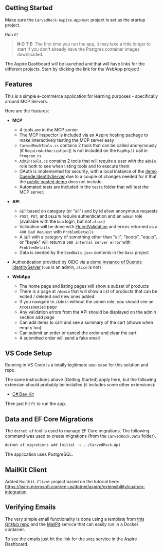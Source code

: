 ## Getting Started

Make sure the `CarvedRock-Aspire.AppHost` project is set as the startup
project.

Run it!

> **N O T E:** The first time you run the app, it may take a little longer to start
if you don't already have the Postgres container images downloaded.

The Aspire Dashboard will be launched and that will have links for the different
projects.  Start by clicking the link for the WebApp project!

## Features

This is a simple e-commerce application for learning purposes - specifically around MCP Servers.

Here are the features:

- **MCP**
  - 4 tools are in the MCP server
  - The MCP Inspector is included via an Aspire hosting package to make interactively testing the MCP server easy
  - `CarvedRockTools.cs` contains 2 tools that can be called anonymously (if `RequireAuthorization`()
     is not included on the `MapMcp()` call in `Program.cs`
  - `AdminTools.cs` contains 2 tools that will require a user with the `admin` role both to see when listing tools
     and to execute them
  - OAuth is implemented for security, with a local instance of the 
    [demo Duende IdentityServer](https://github.com/DuendeSoftware/demo.duendesoftware.com) due to a 
    couple of changes needed for it that the [public hosted demo](https://demo.duendesoftware.com) 
    does not include.
  - Automated tests are included in the `tests` folder that will test the MCP server.

- **API**
  - `GET` based on category (or "all") and by id allow anonymous requests
  - `POST`, `PUT`, and `DELETE` require authentication and an `admin` role (available with the `bob` login, but not `alice`)
  - Validation will be done with [FluentValidation](https://docs.fluentvalidation.net/en/latest/index.html) and errors returned as a `400 Bad Request` with `ProblemDetails`
  - A `GET` with a category of something other than "all", "boots", "equip", or "kayak" will return a `500 internal server error` with `ProblemDetails`
  - Data is seeded by the `SeedData.json` contents in the `Data` project
- Authentication provided by OIDC via a [demo instance of Duende IdentityServer](https://demo.duendesoftware.com) (`bob` is an admin, `alice` is not)

- **WebApp**
  - The home page and listing pages will show a subset of products
  - There is a page at `/Admin` that will show a list of products that can be edited / deleted and new ones added
  - If you navigate to `/Admin` without the admin role, you should see an `AccessDenied` page
  - Any validation errors from the API should be displayed on the admin section add page
  - Can add items to cart and see a summary of the cart (shows when empty too)
  - Can submit an order or cancel the order and clear the cart
  - A submitted order will send a fake email

## VS Code Setup

Running in VS Code is a totally legitimate use-case for this solution and
repo.

The same instructions above (Getting Started) apply here, but the following
extension should probably be installed (it includes some other extensions):

- [C# Dev Kit](https://marketplace.visualstudio.com/items?itemName=ms-dotnettools.csdevkit)

Then just hit `F5` to run the app.

## Data and EF Core Migrations

The `dotnet ef` tool is used to manage EF Core migrations.  The following command was used to create migrations (from the `CarvedRock.Data` folder).

```bash
dotnet ef migrations add Initial -s ../CarvedRock.Api
```

The application uses PostgreSQL.

## MailKit Client

Added `MailKit.Client` project based on the tutorial here:
<https://learn.microsoft.com/en-us/dotnet/aspire/extensibility/custom-integration>

## Verifying Emails

The very simple email functionality is done using a template
from [this GitHub repo](https://github.com/leemunroe/responsive-html-email-template)
and the [MailPit](https://mailpit.axllent.org/)
service that can easily run in a Docker container.

To see the emails just hit the link for the `smtp` service in the Aspire Dashboard.
